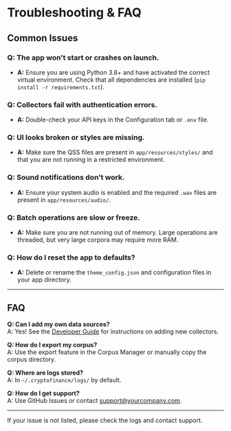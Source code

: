 # Troubleshooting & FAQ

## Common Issues

### Q: The app won't start or crashes on launch.
- **A:** Ensure you are using Python 3.8+ and have activated the correct virtual environment. Check that all dependencies are installed (`pip install -r requirements.txt`).

### Q: Collectors fail with authentication errors.
- **A:** Double-check your API keys in the Configuration tab or `.env` file.

### Q: UI looks broken or styles are missing.
- **A:** Make sure the QSS files are present in `app/resources/styles/` and that you are not running in a restricted environment.

### Q: Sound notifications don't work.
- **A:** Ensure your system audio is enabled and the required `.wav` files are present in `app/resources/audio/`.

### Q: Batch operations are slow or freeze.
- **A:** Make sure you are not running out of memory. Large operations are threaded, but very large corpora may require more RAM.

### Q: How do I reset the app to defaults?
- **A:** Delete or rename the `theme_config.json` and configuration files in your app directory.

---

## FAQ

**Q: Can I add my own data sources?**  
A: Yes! See the [Developer Guide](./DEVELOPER_GUIDE.md) for instructions on adding new collectors.

**Q: How do I export my corpus?**  
A: Use the export feature in the Corpus Manager or manually copy the corpus directory.

**Q: Where are logs stored?**  
A: In `~/.cryptofinance/logs/` by default.

**Q: How do I get support?**  
A: Use GitHub Issues or contact support@yourcompany.com.

---

If your issue is not listed, please check the logs and contact support.
